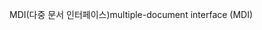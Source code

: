 <span data-ttu-id="2e0ca-101">MDI(다중 문서 인터페이스)</span><span class="sxs-lookup"><span data-stu-id="2e0ca-101">multiple-document interface (MDI)</span></span>